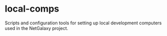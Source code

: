 # local-comps
Scripts and configuration tools for setting up local development computers used in the NetGalaxy project.
